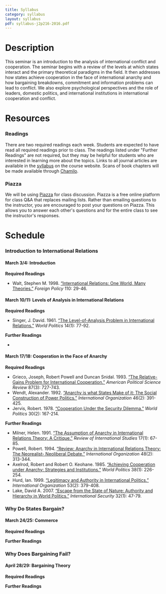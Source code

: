 ```yaml
---
title: Syllabus
category: syllabus
layout: syllabus
pdf: syllabus-j2p216-2016.pdf
---
```


# Description

This seminar is an introduction to the analysis of international conflict and cooperation. The seminar begins with a review of the levels at which states interact and the primary theoretical paradigms in the field. It then addresses how states achieve cooperation in the face of international anarchy and how bargaining breakdowns, commitment and information problems can lead to conflict. We also explore psychological perspectives and the role of leaders, domestic politics, and international institutions in international cooperation and conflict.


# Resources

### Readings

There are two required readings each week. Students are expected to have read all required readings prior to class. The readings listed under "Further Readings" are not required, but they may be helpful for students who are interested in learning more about the topics. Links to all journal articles are available in the [syllabus](http://retowuest.github.io/j2p216/syllabus) on the course website. Scans of book chapters will be made available through [Chamilo](https://chamilo.unige.ch/).

### Piazza

We will be using [Piazza](https://piazza.com/university_of_geneva/spring2016/j2p216/home) for class discussion. Piazza is a free online platform for class Q&A that replaces mailing lists. Rather than emailing questions to the instructor, you are encouraged to post your questions on Piazza. This allows you to answer each other's questions and for the entire class to see the instructor's responses.


# Schedule

### Introduction to International Relations

#### March 3/4: Introduction

**Required Readings**

* Walt, Stephen M. 1998. [“International Relations: One World, Many Theories.”](http://www.jstor.org/stable/1149275) *Foreign Policy* 110: 29-46.

  
#### March 10/11: Levels of Analysis in International Relations

**Required Readings**

* Singer, J. David. 1961. [“The Level-of-Analysis Problem in International Relations.”](http://www.jstor.org/stable/2009557) *World Politics* 14(1): 77-92.

**Further Readings**

*

#### March 17/18: Cooperation in the Face of Anarchy

**Required Readings**

* Grieco, Joseph, Robert Powell and Duncan Snidal. 1993. [“The Relative-Gains Problem for
International Cooperation.”](http://www.jstor.org/stable/2938747) *American Political Science Review* 87(3): 727-743.
* Wendt, Alexander. 1992. [“Anarchy is what States Make of it: The Social Construction of
Power Politics.”](http://www.jstor.org/stable/2706858) *International Organization* 46(2): 391-425.
* Jervis, Robert. 1978. [“Cooperation Under the Security Dilemma.”](http://www.jstor.org/stable/2009958) *World Politics* 30(2):
167-214.

**Further Readings**

* Milner, Helen. 1991. [“The Assumption of Anarchy in International Relations Theory: A Critique.”](http://www.jstor.org/stable/20097244) *Review of International Studies* 17(1): 67-85.
* Powell, Robert. 1994. [“Review: Anarchy in International Relations Theory: The Neorealist- Neoliberal Debate.”](http://www.jstor.org/stable/2706934) *International Organization* 48(2): 313-344.
* Axelrod, Robert and Robert O. Keohane. 1985. [“Achieving Cooperation under Anarchy: Strategies and Institutions.”](http://www.jstor.org/stable/2010357) *World Politics* 38(1): 226-254.
* Hurd, Ian. 1999. [“Legitimacy and Authority in International Politics.”](http://www.jstor.org/stable/2601393) *International Organization* 53(2): 379-408.
* Lake, David A. 2007. [“Escape from the State of Nature: Authority and Hierarchy in World Politics.”](http://www.mitpressjournals.org/doi/abs/10.1162/isec.2007.32.1.47#.VouVJ5MrLdQ) *International Security* 32(1): 47-79.


### Why Do States Bargain?

#### March 24/25: Commerce

**Required Readings**

**Further Readings**


### Why Does Bargaining Fail?

#### April 28/29: Bargaining Theory

**Required Readings**

**Further Readings**
